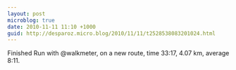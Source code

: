 ```yaml
---
layout: post
microblog: true
date: 2010-11-11 11:10 +1000
guid: http://desparoz.micro.blog/2010/11/11/t2528538083201024.html
---
```

Finished Run with @walkmeter, on a new route, time 33:17, 4.07 km, average 8:11.
